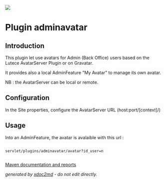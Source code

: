 ![](http://dev.lutece.paris.fr/jenkins/buildStatus/icon?job=myapps-plugin-adminavatar-deploy)
# Plugin adminavatar

## Introduction

This plugin let use avatars for Admin (Back Office) users based on the Lutece AvatarServer Plugin or on Gravatar.

It provides also a local AdminFeature "My Avatar" to manage its own avatar.

NB : the AvatarServer can be local or remote.

## Configuration

In the Site properties, configure the AvatarServer URL (host:port/[context]/)

## Usage

Into an AdminFeature, the avatar is avalaible with this url :
```

servlet/plugins/adminavatar/avatar?id_user=n                        
                    
```



[Maven documentation and reports](http://dev.lutece.paris.fr/plugins/plugin-adminavatar/)



 *generated by [xdoc2md](https://github.com/lutece-platform/tools-maven-xdoc2md-plugin) - do not edit directly.*